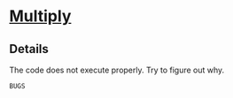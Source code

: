 # [Multiply](https://www.codewars.com/kata/multiply/train/python)

## Details

The code does not execute properly. Try to figure out why.

`BUGS`